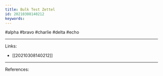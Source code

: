 ```yaml
---
title: Bulk Test Zettel
id: 20210308140212
keywords:
---
```

#alpha #bravo #charlie #delta #echo

---
Links:

- [[20210308140212]]

---
References:
